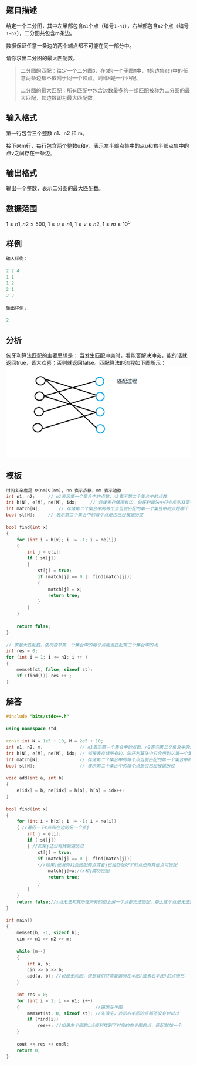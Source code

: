 ## 题目描述

给定一个二分图，其中左半部包含`n1`个点（编号`1~n1`），右半部包含`n2`个点（编号`1~n2`），二分图共包含m条边。

数据保证任意一条边的两个端点都不可能在同一部分中。

请你求出二分图的最大匹配数。

> 二分图的匹配：给定一个二分图`G`，在`G`的一个子图`M`中，`M`的边集`{E}`中的任意两条边都不依附于同一个顶点，则称`M`是一个匹配。
>
> 二分图的最大匹配：所有匹配中包含边数最多的一组匹配被称为二分图的最大匹配，其边数即为最大匹配数。

## **输入格式**

第一行包含三个整数 n1、n2 和 m。

接下来m行，每行包含两个整数u和v，表示左半部点集中的点u和右半部点集中的点v之间存在一条边。

## **输出格式**

输出一个整数，表示二分图的最大匹配数。

## **数据范围**

$1≤n1,n2≤500,$
$1≤u≤n1,$
$1≤v≤n2,$
$1≤m≤10^5$

## 样例
```c++
输入样例：

2 2 4
1 1
1 2
2 1
2 2

输出样例：

2
```

## 分析
匈牙利算法匹配的主要思想是：
当发生匹配冲突时，看能否解决冲突，能的话就返回true，皆大欢喜；否则就返回false。匹配算法的流程如下图所示：
![](./../../pics/匈牙利算法.gif)

## 模板
```c++
时间复杂度是 O(nm)O(nm), nn 表示点数，mm 表示边数
int n1, n2;     // n1表示第一个集合中的点数，n2表示第二个集合中的点数
int h[N], e[M], ne[M], idx;     // 邻接表存储所有边，匈牙利算法中只会用到从第一个集合指向第二个集合的边，所以这里只用存一个方向的边
int match[N];       // 存储第二个集合中的每个点当前匹配的第一个集合中的点是哪个
bool st[N];     // 表示第二个集合中的每个点是否已经被遍历过

bool find(int x)
{
    for (int i = h[x]; i != -1; i = ne[i])
    {
        int j = e[i];
        if (!st[j])
        {
            st[j] = true;
            if (match[j] == 0 || find(match[j]))
            {
                match[j] = x;
                return true;
            }
        }
    }

    return false;
}

// 求最大匹配数，依次枚举第一个集合中的每个点能否匹配第二个集合中的点
int res = 0;
for (int i = 1; i <= n1; i ++ )
{
    memset(st, false, sizeof st);
    if (find(i)) res ++ ;
}
```

## 解答
```c++
#include "bits/stdc++.h"

using namespace std;

const int N = 1e5 + 10, M = 2e5 + 10;
int n1, n2, m;              // n1表示第一个集合中的点数，n2表示第二个集合中的点数
int h[N], e[M], ne[M], idx; // 邻接表存储所有边，匈牙利算法中只会用到从第一个集合指向第二个集合的边，所以这里只用存一个方向的边
int match[N];               // 存储第二个集合中的每个点当前匹配的第一个集合中的点是哪个
bool st[N];                 // 表示第二个集合中的每个点是否已经被遍历过

void add(int a, int b)
{
    e[idx] = b, ne[idx] = h[a], h[a] = idx++;
}

bool find(int x)
{
    for (int i = h[x]; i != -1; i = ne[i])
    { //遍历一下x点所在边的另一个点j
        int j = e[i];
        if (!st[j])
        { //如果j还没有找到遍历过
            st[j] = true;
            if (match[j] == 0 || find(match[j]))
            {//如果j还没有找到匹配的点或者j已经匹配好了的点还有其他点可匹配
                match[j]=x;//x和j成功匹配
                return true;
            }
        }
    }
    return false;//x点无法和其所在所有的边上另一个点都无法匹配，那么这个点是无法完成匹配的
}

int main()
{
    memset(h, -1, sizeof h);
    cin >> n1 >> n2 >> m;

    while (m--)
    {
        int a, b;
        cin >> a >> b;
        add(a, b); //说是无向图，但是我们只需要遍历左半图(或者右半图)的点而已
    }

    int res = 0;
    for (int i = 1; i <= n1; i++)
    {                             //遍历左半图
        memset(st, 0, sizeof st); //先清空，表示右半图的点都还没有尝试过
        if (find(i))
            res++; //如果左半图的i点顺利找到了对应的右半图的点，匹配就加一个
    }

    cout << res << endl;
    return 0;
}
```